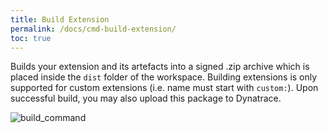 ```yaml
---
title: Build Extension
permalink: /docs/cmd-build-extension/
toc: true
---
```


Builds your extension and its artefacts into a signed .zip archive which is placed inside the `dist` folder of the workspace.
Building extensions is only supported for custom extensions (i.e. name must start with `custom:`).
Upon successful build, you may also upload this package to Dynatrace.

![build_command](/assets/gifs/cmd_build.gif)